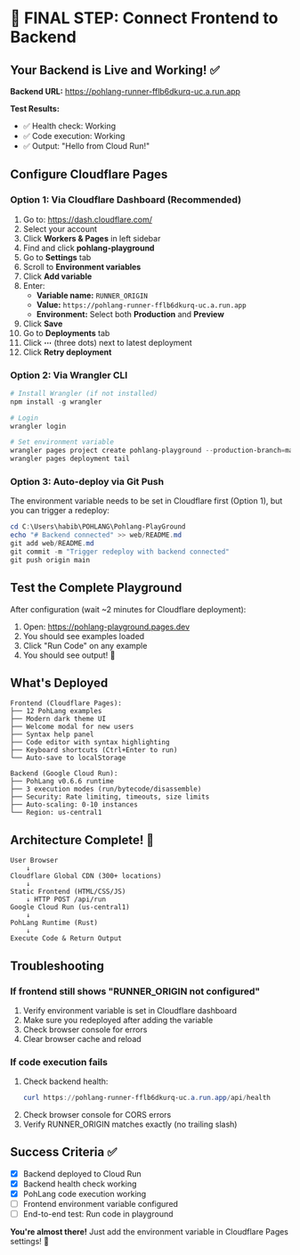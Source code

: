 # 🎉 FINAL STEP: Connect Frontend to Backend

## Your Backend is Live and Working! ✅

**Backend URL:** https://pohlang-runner-fflb6dkurq-uc.a.run.app

**Test Results:**
- ✅ Health check: Working
- ✅ Code execution: Working
- ✅ Output: "Hello from Cloud Run!"

## Configure Cloudflare Pages

### Option 1: Via Cloudflare Dashboard (Recommended)

1. Go to: https://dash.cloudflare.com/
2. Select your account
3. Click **Workers & Pages** in left sidebar
4. Find and click **pohlang-playground**
5. Go to **Settings** tab
6. Scroll to **Environment variables**
7. Click **Add variable**
8. Enter:
   - **Variable name:** `RUNNER_ORIGIN`
   - **Value:** `https://pohlang-runner-fflb6dkurq-uc.a.run.app`
   - **Environment:** Select both **Production** and **Preview**
9. Click **Save**
10. Go to **Deployments** tab
11. Click **⋯** (three dots) next to latest deployment
12. Click **Retry deployment**

### Option 2: Via Wrangler CLI

```powershell
# Install Wrangler (if not installed)
npm install -g wrangler

# Login
wrangler login

# Set environment variable
wrangler pages project create pohlang-playground --production-branch=main
wrangler pages deployment tail
```

### Option 3: Auto-deploy via Git Push

The environment variable needs to be set in Cloudflare first (Option 1), but you can trigger a redeploy:

```powershell
cd C:\Users\habib\POHLANG\Pohlang-PlayGround
echo "# Backend connected" >> web/README.md
git add web/README.md
git commit -m "Trigger redeploy with backend connected"
git push origin main
```

## Test the Complete Playground

After configuration (wait ~2 minutes for Cloudflare deployment):

1. Open: https://pohlang-playground.pages.dev
2. You should see examples loaded
3. Click "Run Code" on any example
4. You should see output! 🎉

## What's Deployed

```
Frontend (Cloudflare Pages):
├── 12 PohLang examples
├── Modern dark theme UI
├── Welcome modal for new users
├── Syntax help panel
├── Code editor with syntax highlighting
├── Keyboard shortcuts (Ctrl+Enter to run)
└── Auto-save to localStorage

Backend (Google Cloud Run):
├── PohLang v0.6.6 runtime
├── 3 execution modes (run/bytecode/disassemble)
├── Security: Rate limiting, timeouts, size limits
├── Auto-scaling: 0-10 instances
└── Region: us-central1
```

## Architecture Complete! 🚀

```
User Browser
    ↓
Cloudflare Global CDN (300+ locations)
    ↓
Static Frontend (HTML/CSS/JS)
    ↓ HTTP POST /api/run
Google Cloud Run (us-central1)
    ↓
PohLang Runtime (Rust)
    ↓
Execute Code & Return Output
```

## Troubleshooting

### If frontend still shows "RUNNER_ORIGIN not configured"

1. Verify environment variable is set in Cloudflare dashboard
2. Make sure you redeployed after adding the variable
3. Check browser console for errors
4. Clear browser cache and reload

### If code execution fails

1. Check backend health:
   ```powershell
   curl https://pohlang-runner-fflb6dkurq-uc.a.run.app/api/health
   ```
2. Check browser console for CORS errors
3. Verify RUNNER_ORIGIN matches exactly (no trailing slash)

## Success Criteria ✅

- [x] Backend deployed to Cloud Run
- [x] Backend health check working
- [x] PohLang code execution working
- [ ] Frontend environment variable configured
- [ ] End-to-end test: Run code in playground

**You're almost there!** Just add the environment variable in Cloudflare Pages settings! 🎯

